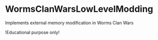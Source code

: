 # WormsClanWarsLowLevelModding
Implements external memory modification in Worms Clan Wars

!Educational purpose only!
